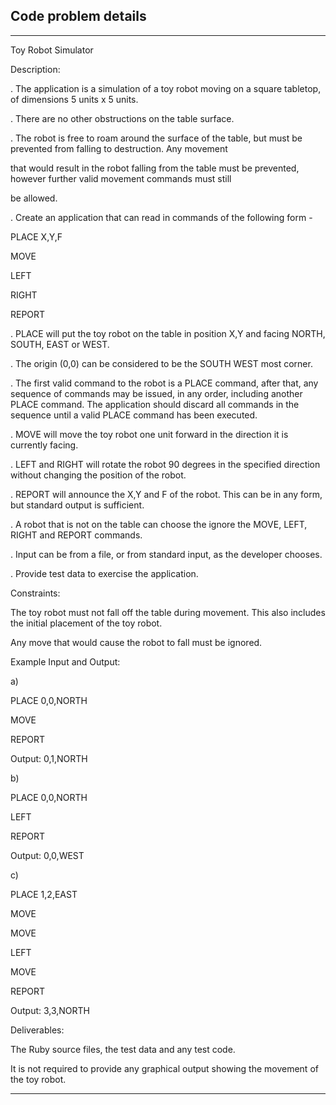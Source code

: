 ## Code problem details
-----------

Toy Robot Simulator

Description:

. The application is a simulation of a toy robot moving on a square tabletop, of dimensions 5 units x 5 units.

. There are no other obstructions on the table surface.

. The robot is free to roam around the surface of the table, but must be prevented from falling to destruction. Any movement 

that would result in the robot falling from the table must be prevented, however further valid movement commands must still 

be allowed.

. Create an application that can read in commands of the following form -

PLACE X,Y,F

MOVE

LEFT

RIGHT

REPORT

. PLACE will put the toy robot on the table in position X,Y and facing NORTH, SOUTH, EAST or WEST. 

. The origin (0,0) can be considered to be the SOUTH WEST most corner.

. The first valid command to the robot is a PLACE command, after that, any sequence of commands may be issued, in any order, including another PLACE command. The application should discard all commands in the sequence until a valid PLACE command has been executed.

. MOVE will move the toy robot one unit forward in the direction it is currently facing.

. LEFT and RIGHT will rotate the robot 90 degrees in the specified direction without changing the position of the robot.

. REPORT will announce the X,Y and F of the robot. This can be in any form, but standard output is sufficient.

. A robot that is not on the table can choose the ignore the MOVE, LEFT, RIGHT and REPORT commands.

. Input can be from a file, or from standard input, as the developer chooses.

. Provide test data to exercise the application.

Constraints:

The toy robot must not fall off the table during movement. This also includes the initial placement of the toy robot. 

Any move that would cause the robot to fall must be ignored.

Example Input and Output:

a)

PLACE 0,0,NORTH

MOVE

REPORT

Output: 0,1,NORTH

b)

PLACE 0,0,NORTH

LEFT

REPORT

Output: 0,0,WEST

c)

PLACE 1,2,EAST

MOVE

MOVE

LEFT

MOVE

REPORT

Output: 3,3,NORTH

Deliverables:

The Ruby source files, the test data and any test code.

It is not required to provide any graphical output showing the movement of the toy robot. 

-------
